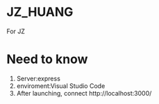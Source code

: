 # JZ_HUANG
For JZ
# Need to know
  1. Server:express
  2. enviroment:Visual Studio Code
  3. After launching, connect http://localhost:3000/
